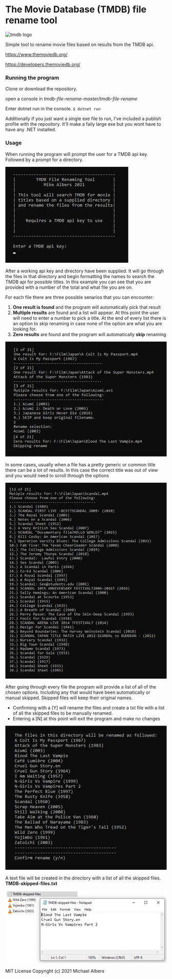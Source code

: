 # The Movie Database (TMDB) file rename tool

![tmdb logo](https://www.themoviedb.org/assets/2/v4/logos/v2/blue_long_1-8ba2ac31f354005783fab473602c34c3f4fd207150182061e425d366e4f34596.svg)

Simple tool to rename movie files based on results from the TMDB api.
 
https://www.themoviedb.org/

https://developers.themoviedb.org/

### Running the program
Clone or download the repository.

open a console in _tmdb-file-rename-master/tmdb-file-rename_

Enter dotnet run in the console.
`$ dotnet run`

Additionally if you just want a single exe file to run, I've included a publish profile with the repository. It'll make a faily large exe but you wont have to have any .NET installed.

### Usage
When running the program will prompt the user for a TMDB api key. Followed by a prompt for a directory.

![header](tmdb-file-rename/images/tmdb-top.png)


After a working api key and directory have been supplied. It will go through the files in that directory and begin formatting the names to search the TMDB api for possible titles.
In this example you can see that you are provided with a number of the total and what file you are on. 

For each file there are three possible senarios that you can encounter:
1. **One result is found** and the program will automatically pick that result
1. **Multiple results** are found and a list will appear. At this point the user will need to enter a number to pick a title. At the end of every list there is an option to skip renaming in case none of the option are what you are looking for. 
1. **Zero results** are found and the program will automatically **skip** renaming

![basic example](tmdb-file-rename/images/tmdb-basic-example.png)

In some cases, usually when a file has a pretty generic or common title there can be a lot of results. In this case the correct title was out of view and you would need to scroll through the options

![long example](tmdb-file-rename/images/tmdb-long-example.png)

After going through every file the program will provide a list of all of the chosen options. Including any that would have been automatically or manual skipped. Skipped files will keep their original names.
* Confirming with a [Y] will rename the files and create a txt file with a list of all the skipped files to be manually renamed.
* Entering a [N] at this point will exit the program and make no changes

![confirm example](tmdb-file-rename/images/tmdb-confirm-example.png)

A text file will be created in the directory with a list of all the skipped files.
**TMDB-skipped-files.txt** 

![skipped files txt](tmdb-file-rename/images/tmdb-skipped-txt-example.png)


MIT License
Copyright (c) 2021 Michael Albers
